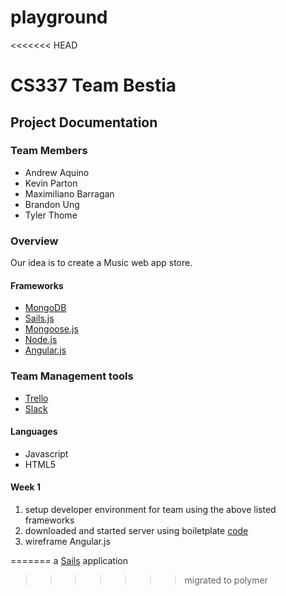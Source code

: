 # playground

<<<<<<< HEAD
# CS337 Team Bestia

## Project Documentation

### Team Members
* Andrew Aquino
* Kevin Parton
* Maximiliano Barragan
* Brandon Ung
* Tyler Thome

### Overview
Our idea is to create a Music web app store.

#### Frameworks
* [MongoDB](https://www.mongodb.org/)
* [Sails.js](http://sailsjs.org/)
* [Mongoose.js](http://mongoosejs.com/)
* [Node.js](http://nodejs.org/)
* [Angular.js](https://angularjs.org/)

### Team Management tools
* [Trello](https://trello.com/)
* [Slack](https://slack.com/)

#### Languages
* Javascript
* HTML5

#### Week 1
1. setup developer environment for team using the above listed frameworks
2. downloaded and started server using boiletplate [code](https://github.com/austinmao/sails-mongoose-boilerplate)
3. wireframe Angular.js






=======
a [Sails](http://sailsjs.org) application
>>>>>>> migrated to polymer
